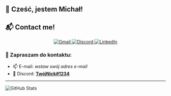 ## 👋 Cześć, jestem Michał!
## 📬 Contact me!

<p align="center">
  <a href="mailto:twojemail@gmail.com">
    <img alt="Gmail" src="https://img.shields.io/badge/Gmail-D14836?style=for-the-badge&logo=gmail&logoColor=white" />
  </a>
  <a href="https://discord.com/users/TWOJE_ID">
    <img alt="Discord" src="https://img.shields.io/badge/Discord-5865F2?style=for-the-badge&logo=discord&logoColor=white" />
  </a>
  <a href="https://linkedin.com/in/twoj-profil">
    <img alt="LinkedIn" src="https://img.shields.io/badge/LinkedIn-0077B5?style=for-the-badge&logo=linkedin&logoColor=white" />
  </a>
</p>

### 💬 Zapraszam do kontaktu:
- 📫 E-mail: *wstaw swój adres e-mail*
- 💬 Discord: **[TwójNick#1234](https://discord.com/users/TwojeID)**
---

![GitHub Stats](https://github-readme-stats.vercel.app/api?username=spidermun&show_icons=true&theme=tokyonight)
